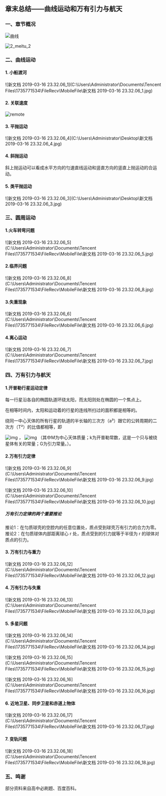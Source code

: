 ## 章末总结——曲线运动和万有引力与航天

### 一、章节概况

![曲线](C:\Users\Administrator\Desktop\曲线.png)

![2_meitu_2](C:\Users\Administrator\Desktop\2_meitu_2.png)

### 二、曲线运动

#### 1. 小船渡河

![新文档 2019-03-16 23.32.06_1](C:\Users\Administrator\Documents\Tencent Files\1735771534\FileRecv\MobileFile\新文档 2019-03-16 23.32.06_1.jpg)

#### 2. 关联速度


![remote](C:\Users\Administrator\Desktop\remote.jpg)

#### 3. 平抛运动

![新文档 2019-03-16 23.32.06_4](C:\Users\Administrator\Desktop\新文档 2019-03-16 23.32.06_4.jpg)

#### 4. 斜抛运动

斜上抛运动可以看成水平方向的匀速直线运动和竖直方向的竖直上抛运动的合运动。

#### 5. 类平抛运动

![新文档 2019-03-16 23.32.06_3](C:\Users\Administrator\Desktop\新文档 2019-03-16 23.32.06_3.jpg)
### 三、圆周运动

#### 1.火车转弯问题

![新文档 2019-03-16 23.32.06_5](C:\Users\Administrator\Documents\Tencent Files\1735771534\FileRecv\MobileFile\新文档 2019-03-16 23.32.06_5.jpg)

#### 2.临界问题

![新文档 2019-03-16 23.32.06_8](C:\Users\Administrator\Documents\Tencent Files\1735771534\FileRecv\MobileFile\新文档 2019-03-16 23.32.06_8.jpg)

#### 3.失重现象

![新文档 2019-03-16 23.32.06_6](C:\Users\Administrator\Documents\Tencent Files\1735771534\FileRecv\MobileFile\新文档 2019-03-16 23.32.06_6.jpg)

#### 4.离心运动

![新文档 2019-03-16 23.32.06_7](C:\Users\Administrator\Documents\Tencent Files\1735771534\FileRecv\MobileFile\新文档 2019-03-16 23.32.06_7.jpg)

### 四、万有引力与航天

#### 1.开普勒行星运动定律

每一行星沿各自的椭圆轨道环绕太阳，而太阳则处在椭圆的一个焦点上。

在相等时间内，太阳和运动着的行星的连线所扫过的面积都是相等的。

绕同一中心天体的所有行星的轨道的半长轴的三次方（a³）跟它的公转周期的二次方（T²）的比值都相等，即

 ![img](https://gss3.bdstatic.com/-Po3dSag_xI4khGkpoWK1HF6hhy/baike/s%3D48/sign=8e4a0fcce7dde711e3d242fea6ef2154/7a899e510fb30f24198f53caca95d143ac4b03e5.jpg) ， ![img](https://gss1.bdstatic.com/-vo3dSag_xI4khGkpoWK1HF6hhy/baike/s%3D59/sign=43a0902b2b381f309a198da0a801b0e9/77094b36acaf2edd7e43ebfa8e1001e939019377.jpg) （其中M为中心天体质量；k为开普勒常数，这是一个只与被绕星体有关的常量；G为引力常量。）。

#### 2.万有引力定律

![新文档 2019-03-16 23.32.06_9](C:\Users\Administrator\Documents\Tencent Files\1735771534\FileRecv\MobileFile\新文档 2019-03-16 23.32.06_9.jpg)

![新文档 2019-03-16 23.32.06_10](C:\Users\Administrator\Documents\Tencent Files\1735771534\FileRecv\MobileFile\新文档 2019-03-16 23.32.06_10.jpg)

##### 万有引力定律的两个重要推论
推论1：在匀质球壳的空腔内的任意位置处，质点受到球壳万有引力的合力为零。
推论2：在匀质球体内部距离球心 r 处，质点受到的引力就等于半径为 r 的球体对质点的引力。

#### 3. 万有引力与重力

![新文档 2019-03-16 23.32.06_12](C:\Users\Administrator\Documents\Tencent Files\1735771534\FileRecv\MobileFile\新文档 2019-03-16 23.32.06_12.jpg)

#### 4. 万有引力与失重

![新文档 2019-03-16 23.32.06_13](C:\Users\Administrator\Documents\Tencent Files\1735771534\FileRecv\MobileFile\新文档 2019-03-16 23.32.06_13.jpg)

#### 5. 多星问题

![新文档 2019-03-16 23.32.06_14](C:\Users\Administrator\Documents\Tencent Files\1735771534\FileRecv\MobileFile\新文档 2019-03-16 23.32.06_14.jpg)

![新文档 2019-03-16 23.32.06_15](C:\Users\Administrator\Documents\Tencent Files\1735771534\FileRecv\MobileFile\新文档 2019-03-16 23.32.06_15.jpg)

![新文档 2019-03-16 23.32.06_16](C:\Users\Administrator\Documents\Tencent Files\1735771534\FileRecv\MobileFile\新文档 2019-03-16 23.32.06_16.jpg)

#### 6. 近地卫星、同步卫星和赤道上物体

![新文档 2019-03-16 23.32.06_17](C:\Users\Administrator\Documents\Tencent Files\1735771534\FileRecv\MobileFile\新文档 2019-03-16 23.32.06_17.jpg)

#### 7. 变轨问题

![新文档 2019-03-16 23.32.06_18](C:\Users\Administrator\Documents\Tencent Files\1735771534\FileRecv\MobileFile\新文档 2019-03-16 23.32.06_18.jpg)

### 五、鸣谢

部分资料来自高中必刷题、百度百科。